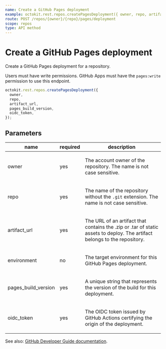 ```yaml
---
name: Create a GitHub Pages deployment
example: octokit.rest.repos.createPagesDeployment({ owner, repo, artifact_url, pages_build_version, oidc_token })
route: POST /repos/{owner}/{repo}/pages/deployment
scope: repos
type: API method
---
```


# Create a GitHub Pages deployment

Create a GitHub Pages deployment for a repository.

Users must have write permissions. GitHub Apps must have the `pages:write` permission to use this endpoint.

```js
octokit.rest.repos.createPagesDeployment({
  owner,
  repo,
  artifact_url,
  pages_build_version,
  oidc_token,
});
```

## Parameters

<table>
  <thead>
    <tr>
      <th>name</th>
      <th>required</th>
      <th>description</th>
    </tr>
  </thead>
  <tbody>
    <tr><td>owner</td><td>yes</td><td>

The account owner of the repository. The name is not case sensitive.

</td></tr>
<tr><td>repo</td><td>yes</td><td>

The name of the repository without the `.git` extension. The name is not case sensitive.

</td></tr>
<tr><td>artifact_url</td><td>yes</td><td>

The URL of an artifact that contains the .zip or .tar of static assets to deploy. The artifact belongs to the repository.

</td></tr>
<tr><td>environment</td><td>no</td><td>

The target environment for this GitHub Pages deployment.

</td></tr>
<tr><td>pages_build_version</td><td>yes</td><td>

A unique string that represents the version of the build for this deployment.

</td></tr>
<tr><td>oidc_token</td><td>yes</td><td>

The OIDC token issued by GitHub Actions certifying the origin of the deployment.

</td></tr>
  </tbody>
</table>

See also: [GitHub Developer Guide documentation](https://docs.github.com/rest/pages#create-a-github-pages-deployment).
